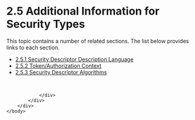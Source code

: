 <html dir="LTR" xmlns:mshelp="http://msdn.microsoft.com/mshelp" xmlns:ddue="http://ddue.schemas.microsoft.com/authoring/2003/5" xmlns:xlink="http://www.w3.org/1999/xlink" xmlns:tool="http://www.microsoft.com/tooltip">
    <head>
        <meta http-equiv="Content-Type" content="text/html; CHARSET=utf-8"></meta>
        <meta name="save" content="history"></meta>
        <title>2.5 Additional Information for Security Types</title>
        <xml>
            <mshelp:toctitle title="2.5 Additional Information for Security Types"></mshelp:toctitle>
            <mshelp:rltitle title="[MS-DTYP]: Additional Information for Security Types"></mshelp:rltitle>
            <mshelp:keyword index="A" term="62310a1c-b0c8-499f-9253-aff25c7d12ff"></mshelp:keyword>
            <mshelp:attr name="DCSext.ContentType" value="open specification"></mshelp:attr>
            <mshelp:attr name="AssetID" value="62310a1c-b0c8-499f-9253-aff25c7d12ff"></mshelp:attr>
            <mshelp:attr name="TopicType" value="kbRef"></mshelp:attr>
            <mshelp:attr name="DCSext.Title" value="[MS-DTYP]: Additional Information for Security Types" />
        </xml>
    </head>
    <body>
        <div id="header">
            <h1 class="heading">2.5 Additional Information for Security Types</h1>
        </div>
        <div id="mainSection">
            <div id="mainBody">
                <div id="allHistory" class="saveHistory"></div>
                <div id="sectionSection0" class="section" name="collapseableSection">
                    <p>This topic contains a number of related sections. The list below provides links to each section.<br /></p><ul><li><span><a href="4f4251cc-23b6-44b6-93ba-69688422cb06.html">2.5.1 Security Descriptor Description Language</a></span></li><li><span><a href="efc83c32-5275-4dff-a3e2-973c9624711b.html">2.5.2 Token/Authorization Context</a></span></li><li><span><a href="7e05ef44-a9c4-436a-a380-54ab92ea2f4b.html">2.5.3 Security Descriptor Algorithms</a></span></li></ul><p><br /></p>


                </div>
            </div>
        </div>
    </body>
</html>
